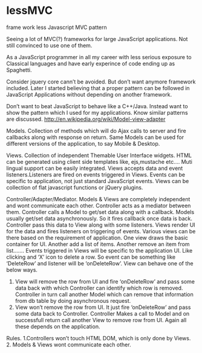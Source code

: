 lessMVC
=======

frame work less Javascript MVC pattern


Seeing a lot of MVC(?) frameworks for large JavaScript applications.
Not still convinced to use one of them.

As a JavaScript programmer in all my career with less serious exposure to Classical languages and have early experince of code ending up as Spaghetti.

Consider jquery core cann’t be avoided. But don’t want anymore framework included.
Later I started believing that a proper pattern can be followed in JavaScript Applications without depending on another framework.

Don’t want to beat JavaScript to behave like a C++/Java.
Instead want to show the pattern which I used for my applications.
Know similar patterns are discussed.
http://en.wikipedia.org/wiki/Model-view-adapter

Models.
Collection of methods which will do Ajax calls to server and fire callbacks along with response on return.
Same Models can be used for different versions of the application, to say Mobile & Desktop.

Views.
Collection of independent Themable User Interface widgets.
HTML can be generated using client side templates like, ejs,mustache etc….
Muti lingual support can be easily integrated.
Views accepts data and event listeners.Listeners are fired on events triggered in Views.
Events can be specific to application, not just standard JavaScript events.
Views can be collection of flat javascript functions or jQuery plugins.

Controller/Adapter/Mediator.
Models & Views are completely independent and wont communicate each other.
Controller acts as a mediator between them.
Controller calls a Model to get/set data along with a callback.
Models usually get/set data asynchronously.
So it fires callback once data is back.
Controller pass this data to View along with some listeners.
Views render UI for the data and fires listeners on triggering of events.
Various views can be there based on the requirement of application.
One view draws the basic container for UI.
Another add a list of items.
Another remove an item from list…….
Events triggered in Views will be specific to the application UI.
Like clicking and ‘X’ icon to delete a row.
So event can be something like ‘DeleteRow’ and listener will be ‘onDeleteRow’.
View can behave one of the below ways.
1. View will remove the row from UI and fire ‘onDeleteRow’ and pass some data back with which Controller can identify which row is removed.
Controller in turn call another Model which can remove that information from db table by doing asynchronous request.
2. View won’t remove the row from UI. It just fire ‘onDeleteRow’ and pass some data back to Controller.
Controller Makes a call to Model and on successfull return call another View to remove row from UI.
Again all these depends on the application.

Rules.
1.Controllers won’t touch HTML DOM, which is only done by Views.
2. Models & Views wont communicate each other.